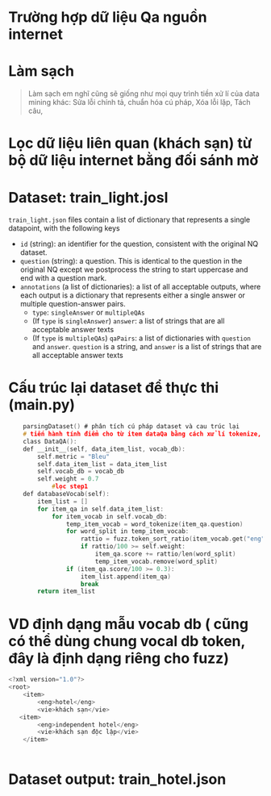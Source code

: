 # Trường hợp dữ liệu Qa nguồn internet

# Làm sạch
> Làm sạch em nghĩ cũng sẽ giống như mọi quy trình tiền xử lí của data mining khác:
> Sửa lỗi chính tả,
> chuẩn hóa cú pháp,
> Xóa lỗi lặp,
> Tách câu,
# Lọc dữ liệu liên quan (khách sạn) từ bộ dữ liệu internet bằng đối sánh mờ

# Dataset: train_light.josl

`train_light.json` files contain a list of dictionary that represents a single datapoint, with the following keys

- `id` (string): an identifier for the question, consistent with the original NQ dataset.
- `question` (string): a question. This is identical to the question in the original NQ except we postprocess the string to start uppercase and end with a question mark.
- `annotations` (a list of dictionaries): a list of all acceptable outputs, where each output is a dictionary that represents either a single answer or multiple question-answer pairs.
    - `type`: `singleAnswer` or `multipleQAs`
    - (If `type` is `singleAnswer`) `answer`: a list of strings that are all acceptable answer texts
    - (If `type` is `multipleQAs`) `qaPairs`: a list of dictionaries with `question` and `answer`. `question` is a string, and `answer` is a list of strings that are all acceptable answer texts

# Cấu trúc lại dataset để thực thi (main.py)
```c
    parsingDataset() # phân tích cú pháp dataset và cau trúc lại
    # tiến hành tính điểm cho từ item dataQa bằng cách xử lí tokenize, đối khớp chuỗi với Vocabulary data 
    class DataQA():
    def __init__(self, data_item_list, vocab_db):
        self.metric = "Bleu"
        self.data_item_list = data_item_list
        self.vocab_db = vocab_db
        self.weight = 0.7
            #lọc step1
    def databaseVocab(self):
        item_list = []
        for item_qa in self.data_item_list:
            for item_vocab in self.vocab_db:
                temp_item_vocab = word_tokenize(item_qa.question)
                for word_split in temp_item_vocab:
                    rattio = fuzz.token_sort_ratio(item_vocab.get("eng"), word_split)
                    if rattio/100 >= self.weight:
                        item_qa.score += rattio/len(word_split)
                        temp_item_vocab.remove(word_split)
                if (item_qa.score/100 >= 0.3):
                    item_list.append(item_qa)
                    break
        return item_list

```

# VD định dạng mẫu vocab db ( cũng có thể dùng chung vocal db token, đây là định dạng riêng cho fuzz)

```c
<?xml version="1.0"?>
<root>
    <item>
        <eng>hotel</eng>
        <vie>khách sạn</vie>
   <item>
        <eng>independent hotel</eng>
        <vie>khách sạn độc lập</vie>
    </item>
    
```

# Dataset output: train_hotel.json


